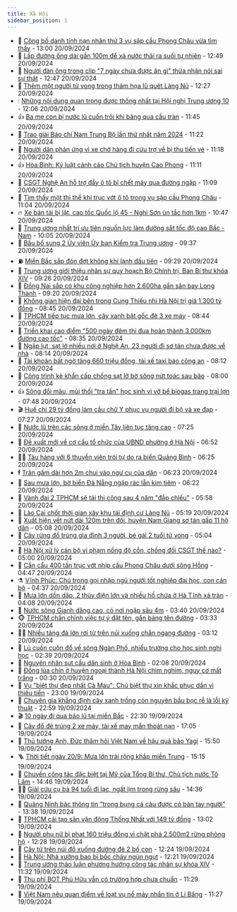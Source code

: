 ```yaml
---
title: Xã Hội
sidebar_position: 1
---
```


<!-- dantri-xa-hoi:START -->
- 🫣 [Công bố danh tính nạn nhân thứ 3 vụ sập cầu Phong Châu vừa tìm thấy](https://dantri.com.vn/xa-hoi/cong-bo-danh-tinh-nan-nhan-thu-3-vu-sap-cau-phong-chau-vua-tim-thay-20240920195642687.htm) - 13:00 20/09/2024
- 💼 [Lắp đường ống dài gần 100m để xả nước thải ra suối tự nhiên](https://dantri.com.vn/xa-hoi/lap-duong-ong-dai-gan-100m-de-xa-nuoc-thai-ra-suoi-tu-nhien-20240920185032149.htm) - 12:49 20/09/2024
- 🎊 [Người đàn ông trong clip &quot;7 ngày chưa được ăn gì&quot; thừa nhận nói sai sự thật](https://dantri.com.vn/xa-hoi/nguoi-dan-ong-trong-clip-7-ngay-chua-duoc-an-gi-thua-nhan-noi-sai-su-that-20240920193851760.htm) - 12:47 20/09/2024
- 🙉 [Thêm một người tử vong trong thảm họa lũ quét Làng Nủ](https://dantri.com.vn/xa-hoi/them-mot-nguoi-tu-vong-trong-tham-hoa-lu-quet-lang-nu-20240920191603887.htm) - 12:27 20/09/2024
- 🕯 [Những nội dung quan trọng được thống nhất tại Hội nghị Trung ương 10](https://dantri.com.vn/xa-hoi/nhung-noi-dung-quan-trong-duoc-thong-nhat-tai-hoi-nghi-trung-uong-10-20240920185911187.htm) - 12:06 20/09/2024
- 👍 [Ba mẹ con bị nước lũ cuốn trôi khi băng qua cầu tràn](https://dantri.com.vn/xa-hoi/ba-me-con-bi-nuoc-lu-cuon-troi-khi-bang-qua-cau-tran-20240920182414250.htm) - 11:45 20/09/2024
- 🤖 [Trao giải Báo chí Nam Trung Bộ lần thứ nhất năm 2024](https://dantri.com.vn/xa-hoi/trao-giai-bao-chi-nam-trung-bo-lan-thu-nhat-nam-2024-20240920180306497.htm) - 11:22 20/09/2024
- 🙉 [Người dân phản ứng vì xe chở hàng đi cứu trợ về bị thu tiền vé](https://dantri.com.vn/xa-hoi/nguoi-dan-phan-ung-vi-xe-cho-hang-di-cuu-tro-ve-bi-thu-tien-ve-20240920173648351.htm) - 11:18 20/09/2024
- 👍 [Hòa Bình: Kỷ luật cảnh cáo Chủ tịch huyện Cao Phong](https://dantri.com.vn/xa-hoi/hoa-binh-ky-luat-canh-cao-chu-tich-huyen-cao-phong-20240920180353667.htm) - 11:11 20/09/2024
- 🗽 [CSGT Nghệ An hỗ trợ đẩy ô tô bị chết máy qua đường ngập](https://dantri.com.vn/xa-hoi/csgt-nghe-an-ho-tro-day-o-to-bi-chet-may-qua-duong-ngap-20240920171001519.htm) - 11:09 20/09/2024
- 🗽 [Tìm thấy một thi thể khi trục vớt ô tô trong vụ sập cầu Phong Châu](https://dantri.com.vn/xa-hoi/tim-thay-mot-thi-the-khi-truc-vot-o-to-trong-vu-sap-cau-phong-chau-20240920174617108.htm) - 11:04 20/09/2024
- 🔥 [Xe bán tải bị lật, cao tốc Quốc lộ 45 - Nghi Sơn ùn tắc hơn 1km](https://dantri.com.vn/xa-hoi/xe-ban-tai-bi-lat-cao-toc-quoc-lo-45-nghi-son-un-tac-hon-1km-20240920172255655.htm) - 10:47 20/09/2024
- 🦒 [Trung ương nhất trí ưu tiên nguồn lực làm đường sắt tốc độ cao Bắc - Nam](https://dantri.com.vn/xa-hoi/trung-uong-nhat-tri-uu-tien-nguon-luc-lam-duong-sat-toc-do-cao-bac-nam-20240920165351948.htm) - 10:05 20/09/2024
- 🧐 [Bầu bổ sung 2 Ủy viên Ủy ban Kiểm tra Trung ương](https://dantri.com.vn/xa-hoi/bau-bo-sung-2-uy-vien-uy-ban-kiem-tra-trung-uong-20240920163454703.htm) - 09:37 20/09/2024
- ⛽️ [Miền Bắc sắp đón đợt không khí lạnh đầu tiên](https://dantri.com.vn/xa-hoi/mien-bac-sap-don-dot-khong-khi-lanh-dau-tien-20240920162656043.htm) - 09:29 20/09/2024
- 🚀 [Trung ương giới thiệu nhân sự quy hoạch Bộ Chính trị, Ban Bí thư khóa XIV](https://dantri.com.vn/xa-hoi/trung-uong-gioi-thieu-nhan-su-quy-hoach-bo-chinh-tri-ban-bi-thu-khoa-xiv-20240920084657267.htm) - 09:26 20/09/2024
- 🦒 [Đồng Nai sắp có khu công nghiệp hơn 2.600ha gần sân bay Long Thành](https://dantri.com.vn/xa-hoi/dong-nai-sap-co-khu-cong-nghiep-hon-2600ha-gan-san-bay-long-thanh-20240920160024747.htm) - 09:20 20/09/2024
- 🦅 [Không gian hiện đại bên trong Cung Thiếu nhi Hà Nội trị giá 1.300 tỷ đồng](https://dantri.com.vn/xa-hoi/khong-gian-hien-dai-ben-trong-cung-thieu-nhi-ha-noi-tri-gia-1300-ty-dong-20240920150746357.htm) - 08:45 20/09/2024
- 🚀 [TPHCM tiếp tục mưa lớn, cây xanh bật gốc đè 3 xe máy](https://dantri.com.vn/xa-hoi/tphcm-tiep-tuc-mua-lon-cay-xanh-bat-goc-de-3-xe-may-20240920152438791.htm) - 08:44 20/09/2024
- 🦅 [Triển khai cao điểm &quot;500 ngày đêm thi đua hoàn thành 3.000km đường cao tốc&quot;](https://dantri.com.vn/xa-hoi/trien-khai-cao-diem-500-ngay-dem-thi-dua-hoan-thanh-3000km-duong-cao-toc-20240920152628093.htm) - 08:35 20/09/2024
- 🤠 [Ngập lụt, sạt lở nhiều nơi ở Nghệ An, 23 người đi sơ tán chưa được về nhà](https://dantri.com.vn/xa-hoi/ngap-lut-sat-lo-nhieu-noi-o-nghe-an-23-nguoi-di-so-tan-chua-duoc-ve-nha-20240920145441827.htm) - 08:14 20/09/2024
- 💄 [Tài khoản bất ngờ tăng 660 triệu đồng, tài xế taxi báo công an](https://dantri.com.vn/xa-hoi/tai-khoan-bat-ngo-tang-660-trieu-dong-tai-xe-taxi-bao-cong-an-20240920145219658.htm) - 08:12 20/09/2024
- 🥷 [Công trình kè khẩn cấp chống sạt lở bờ sông nứt toác sau bão](https://dantri.com.vn/xa-hoi/cong-trinh-ke-khan-cap-chong-sat-lo-bo-song-nut-toac-sau-bao-20240920132509645.htm) - 08:00 20/09/2024
- 👍 [Sông đổi màu, mùi thối &quot;tra tấn&quot; học sinh vì vỡ bể biogas trang trại lợn](https://dantri.com.vn/xa-hoi/song-doi-mau-mui-thoi-tra-tan-hoc-sinh-vi-vo-be-biogas-trang-trai-lon-20240920132324661.htm) - 07:48 20/09/2024
- 🎬 [Huế chi 29 tỷ đồng làm cầu chữ Y phục vụ người đi bộ và xe đạp](https://dantri.com.vn/xa-hoi/hue-chi-29-ty-dong-lam-cau-chu-y-phuc-vu-nguoi-di-bo-va-xe-dap-20240920135451218.htm) - 07:27 20/09/2024
- 🦒 [Nước lũ trên các sông ở miền Tây liên tục tăng cao](https://dantri.com.vn/xa-hoi/nuoc-lu-tren-cac-song-o-mien-tay-lien-tuc-tang-cao-20240920135509603.htm) - 07:25 20/09/2024
- 🌊 [Đề xuất mới về cơ cấu tổ chức của UBND phường ở Hà Nội](https://dantri.com.vn/xa-hoi/de-xuat-moi-ve-co-cau-to-chuc-cua-ubnd-phuong-o-ha-noi-20240920133913091.htm) - 06:52 20/09/2024
- 🧑‍💻 [Tàu hàng với 6 thuyền viên trôi tự do ra biển Quảng Bình](https://dantri.com.vn/xa-hoi/tau-hang-voi-6-thuyen-vien-troi-tu-do-ra-bien-quang-binh-20240920131302766.htm) - 06:25 20/09/2024
- 🕴 [Trăn gấm dài hơn 2m chui vào ngư cụ của dân](https://dantri.com.vn/xa-hoi/tran-gam-dai-hon-2m-chui-vao-ngu-cu-cua-dan-20240920130634812.htm) - 06:23 20/09/2024
- 🤔 [Sau mưa lớn, bờ biển Đà Nẵng ngập rác lẫn kim tiêm](https://dantri.com.vn/xa-hoi/sau-mua-lon-bo-bien-da-nang-ngap-rac-lan-kim-tiem-20240920124215421.htm) - 06:22 20/09/2024
- 💄 [Vành đai 2 TPHCM sẽ tái thi công sau 4 năm &quot;đắp chiếu&quot;](https://dantri.com.vn/xa-hoi/vanh-dai-2-tphcm-se-tai-thi-cong-sau-4-nam-dap-chieu-20240920115217334.htm) - 05:58 20/09/2024
- 🧠 [Lào Cai chốt thời gian xây khu tái định cư Làng Nủ](https://dantri.com.vn/xa-hoi/lao-cai-chot-thoi-gian-xay-khu-tai-dinh-cu-lang-nu-20240920120934284.htm) - 05:19 20/09/2024
- 🦣 [Xuất hiện vết nứt dài 120m trên đồi, huyện Nam Giang sơ tán gấp 11 hộ dân](https://dantri.com.vn/xa-hoi/xuat-hien-vet-nut-dai-120m-tren-doi-huyen-nam-giang-so-tan-gap-11-ho-dan-20240920114151783.htm) - 05:08 20/09/2024
- 💫 [Cây rừng đổ trúng gia đình 3 người, bé gái 2 tuổi tử vong](https://dantri.com.vn/xa-hoi/cay-rung-do-trung-gia-dinh-3-nguoi-be-gai-2-tuoi-tu-vong-20240920114208841.htm) - 05:04 20/09/2024
- 🚀 [Hà Nội xử lý cán bộ vi phạm nồng độ cồn, chống đối CSGT thế nào?](https://dantri.com.vn/xa-hoi/ha-noi-xu-ly-can-bo-vi-pham-nong-do-con-chong-doi-csgt-the-nao-20240920103930778.htm) - 05:00 20/09/2024
- 🤔 [Cần cẩu 400 tấn trục vớt nhịp cầu Phong Châu dưới sông Hồng](https://dantri.com.vn/xa-hoi/can-cau-400-tan-truc-vot-nhip-cau-phong-chau-duoi-song-hong-20240920113938912.htm) - 04:47 20/09/2024
- ⚗️ [Vĩnh Phúc: Chú trọng gọi nhập ngũ người tốt nghiệp đại học, con cán bộ](https://dantri.com.vn/xa-hoi/vinh-phuc-chu-trong-goi-nhap-ngu-nguoi-tot-nghiep-dai-hoc-con-can-bo-20240920111812348.htm) - 04:37 20/09/2024
- 🫶 [Mưa lớn dồn dập, 2 thủy điện lớn và nhiều hồ chứa ở Hà Tĩnh xả tràn](https://dantri.com.vn/xa-hoi/mua-lon-don-dap-2-thuy-dien-lon-va-nhieu-ho-chua-o-ha-tinh-xa-tran-20240920104449427.htm) - 04:08 20/09/2024
- 🌮 [Nước sông Gianh dâng cao, có nơi ngập sâu 4m](https://dantri.com.vn/xa-hoi/nuoc-song-gianh-dang-cao-co-noi-ngap-sau-4m-20240920092701948.htm) - 03:40 20/09/2024
- 🐵 [TPHCM chấn chỉnh việc tự ý đặt tên, gắn bảng tên đường](https://dantri.com.vn/xa-hoi/tphcm-chan-chinh-viec-tu-y-dat-ten-gan-bang-ten-duong-20240919181026379.htm) - 03:33 20/09/2024
- 🧑‍🏫 [Nhiều tảng đá lớn rơi từ trên núi xuống chắn ngang đường](https://dantri.com.vn/xa-hoi/nhieu-tang-da-lon-roi-tu-tren-nui-xuong-chan-ngang-duong-20240920092707094.htm) - 03:12 20/09/2024
- 💫 [Lũ cuồn cuộn đổ về sông Ngàn Phố, nhiều trường cho học sinh nghỉ học](https://dantri.com.vn/xa-hoi/lu-cuon-cuon-do-ve-song-ngan-pho-nhieu-truong-cho-hoc-sinh-nghi-hoc-20240920092238282.htm) - 02:39 20/09/2024
- 🦩 [Nguyên nhân sụt cầu dân sinh ở Hòa Bình](https://dantri.com.vn/xa-hoi/nguyen-nhan-sut-cau-dan-sinh-o-hoa-binh-20240920090133650.htm) - 02:08 20/09/2024
- 🦄 [Đồng lúa chín ở huyện ngoại thành Hà Nội chìm nghỉm, nguy cơ mất trắng](https://dantri.com.vn/xa-hoi/dong-lua-chin-o-huyen-ngoai-thanh-ha-noi-chim-nghim-nguy-co-mat-trang-20240919193250745.htm) - 00:30 20/09/2024
- 💂 [Vụ &quot;biệt thự đẹp nhất Cà Mau&quot;: Chủ biệt thự xin khắc phục dần vì thiếu tiền](https://dantri.com.vn/xa-hoi/vu-biet-thu-dep-nhat-ca-mau-chu-biet-thu-xin-khac-phuc-dan-vi-thieu-tien-20240919170122166.htm) - 23:00 19/09/2024
- 💄 [Chuyên gia khẳng định cây xanh trồng còn nguyên bầu bọc rễ là lỗi kỹ thuật](https://dantri.com.vn/xa-hoi/chuyen-gia-khang-dinh-cay-xanh-trong-con-nguyen-bau-boc-re-la-loi-ky-thuat-20240919221137451.htm) - 22:59 19/09/2024
- 🎬 [10 ngày đi qua bão lũ tại miền Bắc](https://dantri.com.vn/xa-hoi/10-ngay-di-qua-bao-lu-tai-mien-bac-20240918082745301.htm) - 22:30 19/09/2024
- 👀 [Cây đổ đè trúng 2 xe máy, tài xế may mắn thoát nạn](https://dantri.com.vn/xa-hoi/cay-do-de-trung-2-xe-may-tai-xe-may-man-thoat-nan-20240919211941344.htm) - 17:05 19/09/2024
- 💃 [Thủ tướng Anh, Đức thăm hỏi Việt Nam về hậu quả bão Yagi](https://dantri.com.vn/xa-hoi/thu-tuong-anh-duc-tham-hoi-viet-nam-ve-hau-qua-bao-yagi-20240919224945647.htm) - 15:50 19/09/2024
- 🪜 [Thời tiết ngày 20/9: Mưa lớn trải rộng khắp miền Trung](https://dantri.com.vn/xa-hoi/thoi-tiet-ngay-209-mua-lon-trai-rong-khap-mien-trung-20240919220058405.htm) - 15:15 19/09/2024
- 📝 [Chuyến công tác đặc biệt tại Mỹ của Tổng Bí thư, Chủ tịch nước Tô Lâm](https://dantri.com.vn/xa-hoi/chuyen-cong-tac-dac-biet-tai-my-cua-tong-bi-thu-chu-tich-nuoc-to-lam-20240919212533385.htm) - 14:46 19/09/2024
- 🧑‍💻 [Giải cứu cụ bà 94 tuổi đi lạc, ngất lịm trong rừng sâu](https://dantri.com.vn/xa-hoi/giai-cuu-cu-ba-94-tuoi-di-lac-ngat-lim-trong-rung-sau-20240919210719154.htm) - 14:36 19/09/2024
- 👺 [Quảng Ninh bác thông tin &quot;trong bụng cá câu được có bàn tay người&quot;](https://dantri.com.vn/xa-hoi/quang-ninh-bac-thong-tin-trong-bung-ca-cau-duoc-co-ban-tay-nguoi-20240919202524179.htm) - 13:38 19/09/2024
- 🌮 [TPHCM cải tạo sân vận động Thống Nhất với 149 tỷ đồng](https://dantri.com.vn/xa-hoi/tphcm-cai-tao-san-van-dong-thong-nhat-voi-149-ty-dong-20240919195019643.htm) - 13:02 19/09/2024
- 🤭 [Người phụ nữ bị phạt 160 triệu đồng vì chặt phá 2.500m2 rừng phòng hộ](https://dantri.com.vn/xa-hoi/nguoi-phu-nu-bi-phat-160-trieu-dong-vi-chat-pha-2500m2-rung-phong-ho-20240919172253612.htm) - 12:28 19/09/2024
- 💪 [Cây từ trên núi đổ xuống đường đè 2 bố con](https://dantri.com.vn/xa-hoi/cay-tu-tren-nui-do-xuong-duong-de-2-bo-con-20240919183204281.htm) - 12:24 19/09/2024
- 🧰 [Hà Nội: Nhà xưởng bao bì bốc cháy ngùn ngụt](https://dantri.com.vn/xa-hoi/ha-noi-nha-xuong-bao-bi-boc-chay-ngun-ngut-20240919183843990.htm) - 12:21 19/09/2024
- 🤡 [Trung ương thảo luận phương hướng công tác nhân sự khóa XIV](https://dantri.com.vn/xa-hoi/trung-uong-thao-luan-phuong-huong-cong-tac-nhan-su-khoa-xiv-20240919104930064.htm) - 11:32 19/09/2024
- 🦆 [Thu phí BOT Phú Hữu vẫn có trường hợp chưa chuẩn](https://dantri.com.vn/xa-hoi/thu-phi-bot-phu-huu-van-co-truong-hop-chua-chuan-20240919181313185.htm) - 11:29 19/09/2024
- 🦍 [Việt Nam nêu quan điểm về loạt vụ nổ máy nhắn tin ở Li Băng](https://dantri.com.vn/xa-hoi/viet-nam-neu-quan-diem-ve-loat-vu-no-may-nhan-tin-o-li-bang-20240919173856538.htm) - 11:27 19/09/2024<!-- dantri-xa-hoi:END -->
